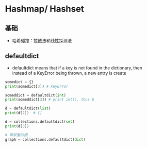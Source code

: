 # Hashmap/ Hashset

## 基础
- 哈希碰撞：拉链法和线性探测法

## defaultdict
- defaultdict means that if a key is not found in the dictionary, then instead of a KeyError being thrown, a new entry is create

```python
somedict = {}
print(somedict[3]) # KeyError

someddict = defaultdict(int)
print(someddict[3]) # print int(), thus 0

d = defaultdict(list)
print(d[2])  # []

d = collections.defaultdict(set)
print(d[3])

# 带权重的图
graph = collections.defaultdict(dict)
```
